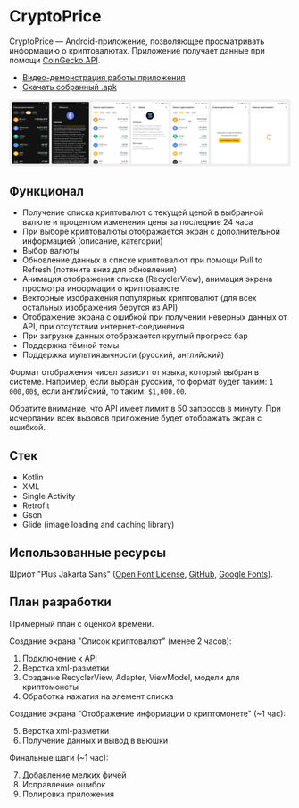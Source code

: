 # CryptoPrice

CryptoPrice — Android-приложение, позволяющее просматривать информацию о криптовалютах. Приложение получает данные при помощи [CoinGecko API](https://www.coingecko.com/ru/api/documentation).

- [Видео-демонстрация работы приложения](https://youtu.be/ntPU0rzGoG8)
- [Скачать собранный .apk](https://drive.google.com/file/d/1SuxMSajqCo125wN-OOzxE7YQffSZFQMQ/view)

![screenshots](./screenshots.png)

## Функционал

- Получение списка криптовалют с текущей ценой в выбранной валюте и процентом изменения цены за последние 24 часа
- При выборе криптовалюты отображается экран с дополнительной информацией (описание, категории)
- Выбор валюты
- Обновление данных в списке криптовалют при помощи Pull to Refresh (потяните вниз для обновления)
- Анимация отображения списка (RecyclerView), анимация экрана просмотра информации о криптовалюте
- Векторные изображения популярных криптовалют (для всех остальных изображения берутся из API)
- Отображение экрана с ошибкой при получении неверных данных от API, при отсутствии интернет-соединения
- При загрузке данных отображается круглый прогресс бар
- Поддержка тёмной темы
- Поддержка мультиязычности (русский, английский)

Формат отображения чисел зависит от языка, который выбран в системе. Например, если выбран русский, то формат будет таким: `1 000,00$`, если английский, то таким: `$1,000.00`.

Обратите внимание, что API имеет лимит в 50 запросов в минуту. При исчерпании всех вызовов приложение будет отображать экран с ошибкой.

## Стек

- Kotlin
- XML
- Single Activity
- Retrofit
- Gson
- Glide (image loading and caching library)

## Использованные ресурсы

Шрифт "Plus Jakarta Sans" ([Open Font License](http://scripts.sil.org/OFL), [GitHub](https://github.com/tokotype/PlusJakartaSans), [Google Fonts](https://fonts.google.com/specimen/Plus+Jakarta+Sans)).

## План разработки

Примерный план с оценкой времени.

Создание экрана "Список криптовалют" (менее 2 часов):

1. Подключение к API
2. Верстка xml-разметки
3. Создание RecyclerView, Adapter, ViewModel, модели для криптомонеты
4. Обработка нажатия на элемент списка

Создание экрана "Отображение информации о криптомонете" (~1 час):

5. Верстка xml-разметки
6. Получение данных и вывод в вьюшки

Финальные шаги (~1 час):

7. Добавление мелких фичей
8. Исправление ошибок
9. Полировка приложения
